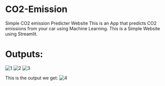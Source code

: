 # CO2-Emission
Simple CO2 emission Predicter Website
This is an App that predicts CO2 emissions from your car using Machine Learning.
This is a Simple Website using Streamlit.

# Outputs:
![1](https://github.com/iamprashanth238/CO2-Emission/assets/65359105/ccc9de3e-5799-4edb-895d-9424a1362d37)
![2](https://github.com/iamprashanth238/CO2-Emission/assets/65359105/fadca775-7746-437e-8855-d58e7f317d7a)
![3](https://github.com/iamprashanth238/CO2-Emission/assets/65359105/8e6b81ff-1d7a-4517-a9c8-2886800d82bb)

This is the output we get:
![4](https://github.com/iamprashanth238/CO2-Emission/assets/65359105/a57ae9c5-1a41-4fae-9a6e-6b5418672071)
